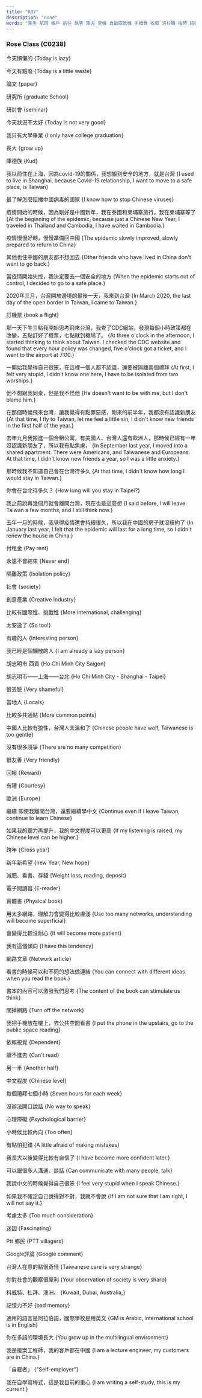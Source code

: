 ```yaml
---
title: "R07"
description: "none"
words: "乘坐 航班 帳戶 前往 旅客 東方 登機 自動取款機 手續費 收取 洛杉磯 按時 紐約 登機門 變動 國際 航空 溫哥華 出示 身份證 張開 申請表 活期存款 或者 定期存款 類型 打勾 住址 擇 這種 存取 帳 購物 消費 透支 辦好 直接 取錢 是的 本市 任意 本行 銀行卡 奇妙 流派 一種 拳術 老年人 大錯特錯 結合 健身 搏擊 深刻 古典 唯一 綜合 明代 拳法 節奏 到底 人體 始終 處於 之中 動作 連接 緊密 暢 心靜 深奧 分流 隨性 要不要 隨和 台南 從眾 看看 幾乎 瘋 過世 老樣子 幾天 提前 台北 平日 聚會 懶得 得出 話 傳訊 息 和聲 調 四聲 來到 不停 印象 深刻 趟 評價 興 波 平凡 爛 紅油 抄手 擔擔麵 哇 欸 蛤 路標 展覽 沒辦法 有禮貌 迂迴 不夠 直接 一定要 健身房 我去 堤 河濱 菲律賓 來賓 貴賓 食 整天 一個人 喝酒 惹 不得 不好惹 惹不起 哽咽 說不出話來 造 這種 懶 柬埔寨 政策 隔離 那時候 社會 性 胡志明市 論文 研究所 研討會 狀況 不太好 庫德 族 阻擋 病毒 剛好 好轉 失控 邊境 最後一天 來到 同桌 罪惡感 半年 九月 合租 美國人 歐洲人 焦慮 幾個 持續 續約 租金 創意 產業 國際性 安逸 懶散 西貢 丟臉 共通 狼 溫和 競爭 友善 回報 禮 歐洲 即使 提升 跨年 減肥 存錢 電子 閱讀器 實體 理解力 膚淺 傾向 連結 書本 激發 關掉 把手 機 依賴 視覺 另一半 沒辦法 開口 小時候 內向 犯錯 說中 文 對不對 考慮 迷因 鄉民 評論 犀利 科威特 杜拜 澳洲 記憶力 通用 阿拉伯語 國際 語 接案 工程師 客戶 自 雇 者 自學 程式 重心"
---
```


### Rose Class (C0238)

今天懶懶的 {Today is lazy}

今天有點廢 {Today is a little waste}

論文 {paper}

研究所 {graduate School}

研討會 {seminar}

今天狀況不太好 {Today is not very good}

我只有大學畢業 {I only have college graduation}

長大 {grow up}

庫德族 {Kud}

我以前住在上海，因為covid-19的關係，我想搬到安全的地方，就是台灣 {I used to live in Shanghai, because Covid-19 relationship, I want to move to a safe place, is Taiwan}

最了解怎麼阻擋中國病毒的國家 {I know how to stop Chinese viruses}

疫情開始的時候，因為剛好是中國新年，我在泰國和柬埔寨旅行，我在柬埔寨等了 {At the beginning of the epidemic, because just a Chinese New Year, I traveled in Thailand and Cambodia, I have waited in Cambodia.}

疫情慢慢好轉，慢慢準備回中國 {The epidemic slowly improved, slowly prepared to return to China}

其他也住中國的朋友都不想回去 {Other friends who have lived in China don't want to go back.}

當疫情開始失控，我決定要去一個安全的地方 {When the epidemic starts out of control, I decided to go to a safe place.}

2020年三月，台灣開放邊境的最後一天，我來到台灣 {In March 2020, the last day of the open border in Taiwan, I came to Taiwan.}

訂機票 {book a flight}

那一天下午三點我開始思考飛來台灣，我查了CDC網站，發現每個小時政策都在改變，五點訂好了機票，七點就到機場了。 {At three o'clock in the afternoon, I started thinking to think about Taiwan. I checked the CDC website and found that every hour policy was changed, five o'clock got a ticket, and I went to the airport at 7:00.}

一開始我覺得自己很笨，在這裡一個人都不認識，還要被隔離兩個禮拜 {At first, I felt very stupid, I didn't know one here, I have to be isolated from two worships.}

他不想跟我同桌，但是我不怪他 {He doesn't want to be with me, but I don't blame him.}

在那個時候飛來台灣，讓我覺得有點罪惡感，剛來的前半年，我都沒有認識新朋友 {At that time, I fly to Taiwan, let me feel a little sin, I didn't know new friends in the first half of the year.}

去年九月我搬進一個合租公寓，有美國人、台灣人還有歐洲人，那時候已經有一年沒認識新朋友了，所以我有點焦慮， {In September last year, I moved into a shared apartment. There were Americans, and Taiwanese and Europeans. At that time, I didn't know new friends a year, so I was a little anxiety.}

那時候我不知道自己會在台灣待多久 {At that time, I didn't know how long I would stay in Taiwan.}

你會在台北待多久？ {How long will you stay in Taipei?}

我之前說再幾個月就會離開台灣，現在也是這麼想 {I said before, I will leave Taiwan a few months, and I still think now.}

去年一月的時候，我覺得疫情還會持續很久，所以我在中國的房子就沒續約了 {In January last year, I felt that the epidemic will last for a long time, so I didn't renew the house in China.}

付租金 {Pay rent}

永遠不會結束 {Never end}

隔離政策 {Isolation policy}

社會 {society}

創意產業 {Creative Industry}

比較有國際性、挑戰性 {More international, challenging}

太安逸了 {So too!}

有趣的人 {Interesting person}

我已經是個懶散的人 {I am already a lazy person}

胡志明市 西貢 {Ho Chi Minh City Saigon}

胡志明市——上海——台北 {Ho Chi Minh City - Shanghai - Taipei}

很丟臉 {Very shameful}

當地人 {Locals}

比較多共通點 {More common points}

中國人比較有狼性，台灣人太溫和了 {Chinese people have wolf, Taiwanese is too gentle}

沒有很多競爭 {There are no many competition}

很友善 {Very friendly}

回報 {Reward}

有禮 {Courtesy}

歐洲 {Europe}

繼續 即使我離開台灣，還要繼續學中文 {Continue even if I leave Taiwan, continue to learn Chinese}

如果我的聽力再提升，我的中文程度可以更高 {If my listening is raised, my Chinese level can be higher.}

跨年 {Cross year}

新年新希望 {new Year, New hope}

減肥、看書、存錢 {Weight loss, reading, deposit}

電子閱讀器 {E-reader}

實體書 {Physical book}

用太多網路，理解力會變得比較膚淺 {Use too many networks, understanding will become superficial}

會變得比較沒耐心 {It will become more patient}

我有這個傾向 {I have this tendency}

網路文章 {Network article}

看書的時候可以和不同的想法做連結 {You can connect with different ideas when you read the book.}

書本的內容可以激發我們思考 {The content of the book can stimulate us think}

關掉網路 {Turn off the network}

我把手機放在樓上，去公共空間看書 {I put the phone in the upstairs, go to the public space reading}

依賴視覺 {Dependent}

讀不進去 {Can't read}

另一半 {Another half}

中文程度 {Chinese level}

每個禮拜七個小時 {Seven hours for each week}

沒辦法開口說話 {No way to speak}

心理障礙 {Psychological barrier}

小時候比較內向 {Too often}

有點怕犯錯 {A little afraid of making mistakes}

我長大以後變得比較有自信了 {I have become more confident later.}

可以跟很多人溝通、談話 {Can communicate with many people, talk}

我說中文的時候覺得自己很笨 {I feel very stupid when I speak Chinese.}

如果我不確定自己說得對不對，我就不會說 {If I am not sure that I am right, I will not say it.}

考慮太多 {Too much consideration}

迷因 {Fascinating}

Ptt 鄉民 {PTT villagers}

Google評論 {Google comment}

台灣人在意的點很奇怪 {Taiwanese care is very strange}

你對社會的觀察很犀利 {Your observation of society is very sharp}

科威特、杜拜、澳洲、 {Kuwait, Dubai, Australia,}

記憶力不好 {bad memory}

通用的語言是阿拉伯語，國際學校是用英文 {GM is Arabic, international school is in English}

你在多語的環境長大 {You grow up in the multilingual environment}

我是接案工程師，我的客戶都在中國 {I am a lecture engineer, my customers are in China.}

「自雇者」 {"Self-employer"}

我在自學寫程式，這是我目前的重心 {I am writing a self-study, this is my current }

